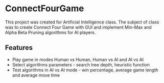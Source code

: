 # ConnectFourGame

This project was created for Artificial Intelligence class. The subject of class was to create Connect Four Game with GUI and implement Min-Max and Alpha Beta Pruning algorithms for AI players.

## Features

* Play game in modes Human vs Human, Human vs AI and AI vs AI
* Select algorithms parameters - search tree depth, heuristic function
* Test algorithms in AI vs AI mode - win percentage, average game length and average move time
